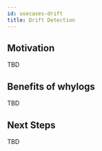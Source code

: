 ```yaml
---
id: usecases-drift
title: Drift Detection
---
```


## Motivation
TBD

## Benefits of whylogs
TBD

## Next Steps
TBD
